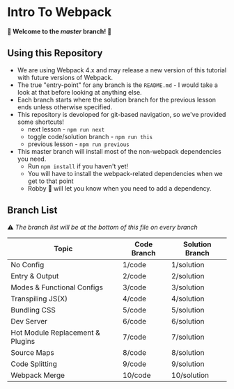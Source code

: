 # Intro To Webpack

**:wave: Welcome to the _master_ branch! :wave:**

## Using this Repository

- We are using Webpack 4.x and may release a new version of this tutorial with future versions of Webpack.
- The true "entry-point" for any branch is the `README.md` - I would take a look at that before looking at anything else.
- Each branch starts where the solution branch for the previous lesson ends unless otherwise specified.
- This repository is devoloped for git-based navigation, so we've provided some shortcuts!
  - next lesson - `npm run next`
  - toggle code/solution branch - `npm run this`
  - previous lesson - `npm run previous`
- This master branch will install most of the non-webpack dependencies you need.
  - Run `npm install` if you haven't yet!
  - You will have to install the webpack-related dependencies when we get to that point
  - Robby :robot: will let you know when you need to add a dependency.

## Branch List

:warning: _The branch list will be at the bottom of this file on every branch_

| Topic                            | Code Branch | Solution Branch |
| -------------------------------- | ----------- | --------------- |
| No Config                        | 1/code      | 1/solution      |
| Entry & Output                   | 2/code      | 2/solution      |
| Modes & Functional Configs       | 3/code      | 3/solution      |
| Transpiling JS(X)                | 4/code      | 4/solution      |
| Bundling CSS                     | 5/code      | 5/solution      |
| Dev Server                       | 6/code      | 6/solution      |
| Hot Module Replacement & Plugins | 7/code      | 7/solution      |
| Source Maps                      | 8/code      | 8/solution      |
| Code Splitting                   | 9/code      | 9/solution      |
| Webpack Merge                    | 10/code     | 10/solution     |
